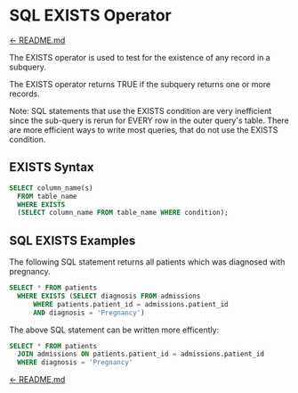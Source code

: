 # SQL EXISTS Operator

[← README.md](../README.md)

The EXISTS operator is used to test for the existence of any record in a subquery.

The EXISTS operator returns TRUE if the subquery returns one or more records.

Note: SQL statements that use the EXISTS condition are very inefficient since the sub-query is rerun for EVERY row in the outer query's table. There are more efficient ways to write most queries, that do not use the EXISTS condition.

## EXISTS Syntax

```sql
SELECT column_name(s)
  FROM table_name
  WHERE EXISTS
  (SELECT column_name FROM table_name WHERE condition);
```

## SQL EXISTS Examples

The following SQL statement returns all patients which was diagnosed with pregnancy.

```sql
SELECT * FROM patients 
  WHERE EXISTS (SELECT diagnosis FROM admissions 
      WHERE patients.patient_id = admissions.patient_id 
      AND diagnosis = 'Pregnancy')
```

The above SQL statement can be written more efficently:

```sql
SELECT * FROM patients 
  JOIN admissions ON patients.patient_id = admissions.patient_id
  WHERE diagnosis = 'Pregnancy'
```

[← README.md](../README.md)